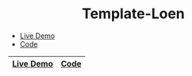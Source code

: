 <h1 align="center">Template-Loen</h1>

- [Live Demo](https://alaashalaby.github.io/Template-Loen/index.html)
- [Code](https://github.com/alaashalaby/Template-Loen/blob/main/index.html)

|[Live Demo](https://alaashalaby.github.io/Template-Loen/index.html)|[Code](https://github.com/alaashalaby/Template-Loen/blob/main/index.html)|
|---|---|
